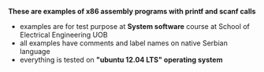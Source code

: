 **These are examples of x86 assembly programs with printf and scanf calls**

* examples are for test purpose at **System software** course at School of Electrical Engineering UOB
* all examples have comments and label names on native Serbian language
* everything is tested on **"ubuntu 12.04 LTS" operating system**
